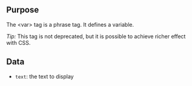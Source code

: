 ## Purpose

The &lt;var&gt; tag is a phrase tag. It defines a variable.

*Tip:* This tag is not deprecated, but it is possible to achieve richer effect with CSS.

## Data

* `text`: the text to display
